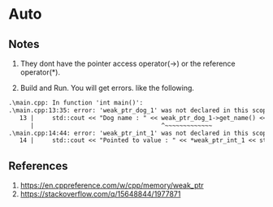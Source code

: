 # Auto

## Notes

1. They dont have the pointer access operator(->) or the reference operator(*).

2. Build and Run. You will get errors. like the following.

```txt
.\main.cpp: In function 'int main()':
.\main.cpp:13:35: error: 'weak_ptr_dog_1' was not declared in this scope
   13 |     std::cout << "Dog name : " << weak_ptr_dog_1->get_name() << std::endl; // Compiler error : No -> operator
      |                                   ^~~~~~~~~~~~~~
.\main.cpp:14:44: error: 'weak_ptr_int_1' was not declared in this scope
   14 |     std::cout << "Pointed to value : " << *weak_ptr_int_1 << std::endl; // Compiler error : No * operator
```

## References

1. https://en.cppreference.com/w/cpp/memory/weak_ptr
2. https://stackoverflow.com/q/15648844/1977871

